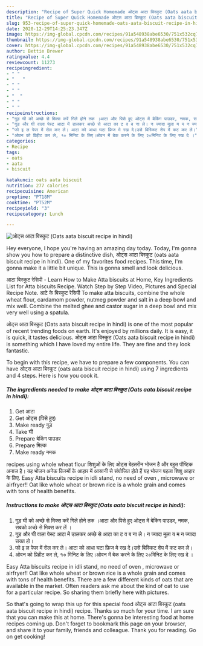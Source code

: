 ```yaml
---
description: "Recipe of Super Quick Homemade ओट्स आटा बिस्कुट (Oats aata biscuit recipe in hindi)"
title: "Recipe of Super Quick Homemade ओट्स आटा बिस्कुट (Oats aata biscuit recipe in hindi)"
slug: 953-recipe-of-super-quick-homemade-oats-aata-biscuit-recipe-in-hindi
date: 2020-12-29T14:25:23.347Z
image: https://img-global.cpcdn.com/recipes/91a548938abe6530/751x532cq70/ओट्स-आटा-बिस्कुट-oats-aata-biscuit-recipe-in-hindi-recipe-main-photo.jpg
thumbnail: https://img-global.cpcdn.com/recipes/91a548938abe6530/751x532cq70/ओट्स-आटा-बिस्कुट-oats-aata-biscuit-recipe-in-hindi-recipe-main-photo.jpg
cover: https://img-global.cpcdn.com/recipes/91a548938abe6530/751x532cq70/ओट्स-आटा-बिस्कुट-oats-aata-biscuit-recipe-in-hindi-recipe-main-photo.jpg
author: Bettie Brewer
ratingvalue: 4.4
reviewcount: 11273
recipeingredient:
- " "
- "   "
- " "
- " "
- "  "
- " "
- " "
recipeinstructions:
- "गुड़ घी को अच्छे से मिक्स करें गिले होने तक ।आटा और पिसे हुए ओट्स में बेकिंग पाउडर, नमक, सबको अच्छे से मिक्स कर लें ।"
- "गुड़ और घी वाला पेस्ट आटा में डालकर अच्छे से आटा का ट व ब ना ले। न ज्यादा मुला य म न ज्यादा सख्त हो।"
- "फो इ ल पेपर में रोल कर ले। आटा को आधा घटा फ्रिज मे रख दे।उसे बिस्किट शेप में कट कर ले।"
- "ओवन को प्रिहीट कर ले, १० मिनिट के लिए।ओवन में बेक करने के लिए २०मिनिट के लिए रख दे ।"
categories:
- Recipe
tags:
- oats
- aata
- biscuit

katakunci: oats aata biscuit 
nutrition: 277 calories
recipecuisine: American
preptime: "PT18M"
cooktime: "PT52M"
recipeyield: "3"
recipecategory: Lunch

---
```



![ओट्स आटा बिस्कुट (Oats aata biscuit recipe in hindi)](https://img-global.cpcdn.com/recipes/91a548938abe6530/751x532cq70/ओट्स-आटा-बिस्कुट-oats-aata-biscuit-recipe-in-hindi-recipe-main-photo.jpg)

Hey everyone, I hope you're having an amazing day today. Today, I'm gonna show you how to prepare a distinctive dish, ओट्स आटा बिस्कुट (oats aata biscuit recipe in hindi). One of my favorites food recipes. This time, I'm gonna make it a little bit unique. This is gonna smell and look delicious.

आटा बिस्कुट रेसिपी - Learn How to Make Atta biscuits at Home, Key Ingredients List for Atta biscuits Recipe. Watch Step by Step Video, Pictures and Special Recipe Note. आटे के बिस्कुट रेसिपी To make atta biscuits, combine the whole wheat flour, cardamom powder, nutmeg powder and salt in a deep bowl and mix well. Combine the melted ghee and castor sugar in a deep bowl and mix very well using a spatula.

ओट्स आटा बिस्कुट (Oats aata biscuit recipe in hindi) is one of the most popular of recent trending foods on earth. It's enjoyed by millions daily. It is easy, it is quick, it tastes delicious. ओट्स आटा बिस्कुट (Oats aata biscuit recipe in hindi) is something which I have loved my entire life. They are fine and they look fantastic.


To begin with this recipe, we have to prepare a few components. You can have ओट्स आटा बिस्कुट (oats aata biscuit recipe in hindi) using 7 ingredients and 4 steps. Here is how you cook it.

<!--inarticleads1-->

##### The ingredients needed to make ओट्स आटा बिस्कुट (Oats aata biscuit recipe in hindi):

1. Get  आटा
1. Get  ओट्स (पिसे हुए)
1. Make ready  गुड़
1. Take  घी
1. Prepare  बेकिंग पाउडर
1. Prepare  मिल्क
1. Make ready  नमक


recipes using whole wheat flour शिशुओं के लिए ओट्स बेहतरीन भोजन है और बहुत पौष्टिक अनाज है। यह भोजन अनेक किस्मों के आहार में आसानी से संयोजित होते हैं यह भोजन पहला शिशु आहार के लिए. Easy Atta biscuits recipe in idli stand, no need of oven , microwave or airfryer!! Oat like whole wheat or brown rice is a whole grain and comes with tons of health benefits. 

<!--inarticleads2-->

##### Instructions to make ओट्स आटा बिस्कुट (Oats aata biscuit recipe in hindi):

1. गुड़ घी को अच्छे से मिक्स करें गिले होने तक ।आटा और पिसे हुए ओट्स में बेकिंग पाउडर, नमक, सबको अच्छे से मिक्स कर लें ।
1. गुड़ और घी वाला पेस्ट आटा में डालकर अच्छे से आटा का ट व ब ना ले। न ज्यादा मुला य म न ज्यादा सख्त हो।
1. फो इ ल पेपर में रोल कर ले। आटा को आधा घटा फ्रिज मे रख दे।उसे बिस्किट शेप में कट कर ले।
1. ओवन को प्रिहीट कर ले, १० मिनिट के लिए।ओवन में बेक करने के लिए २०मिनिट के लिए रख दे ।


Easy Atta biscuits recipe in idli stand, no need of oven , microwave or airfryer!! Oat like whole wheat or brown rice is a whole grain and comes with tons of health benefits. There are a few different kinds of oats that are available in the market. Often readers ask me about the kind of oat to use for a particular recipe. So sharing them briefly here with pictures. 

So that's going to wrap this up for this special food ओट्स आटा बिस्कुट (oats aata biscuit recipe in hindi) recipe. Thanks so much for your time. I am sure that you can make this at home. There's gonna be interesting food at home recipes coming up. Don't forget to bookmark this page on your browser, and share it to your family, friends and colleague. Thank you for reading. Go on get cooking!
